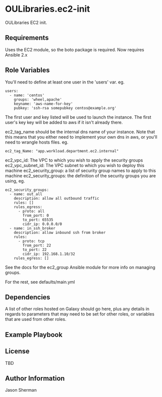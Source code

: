 OULibraries.ec2-init
=========

OULibraries EC2 init.

Requirements
------------

Uses the EC2 module, so the boto package is required. Now requires Ansible 2.x

Role Variables
--------------
You'll need to define at least one user in the 'users' var. eg.

```
users:
  - name: 'centos'
    groups: 'wheel,apache'
    keyname: 'aws-name-for-key'
    pubkey: 'ssh-rsa somepubkey centos@example.org'
```

The first user and key listed will be used to launch the instance. The first user's key key will be added to aws if it isn't already there.

ec2_tag_name should be the internal dns name of your instance. Note that this means that you either need to implement your own dns in aws, or you'll need to wrangle hosts files. eg.

```
ec2_tag_Name: "app.workload.department.ec2.internal"
```

ec2_vpc_id: The VPC to which you wish to apply the security groups
ec2_vpc_subnet_id: The VPC subnet to which you wish to deploy this machine
ec2_security_group: a list of security group names to apply to this machine
ec2_security_groups: the definition of the security groups you are using, eg.

```
ec2_security_groups:
  - name: out_all
    description: allow all outbound traffic
    rules: []
    rules_egress:
      - proto: all
        from_port: 0
        to_port: 65535
        cidr_ip: 0.0.0.0/0
  - name: in_ssh_broker
    description: allow inbound ssh from broker
    rules:
      - proto: tcp
        from_port: 22
        to_port: 22
        cidr_ip: 192.168.1.10/32
    rules_egress: []

```
See the docs for the ec2_group Ansible module for more info on managing groups.


For the rest, see defaults/main.yml

Dependencies
------------

A list of other roles hosted on Galaxy should go here, plus any details in regards to parameters that may need to be set for other roles, or variables that are used from other roles.

Example Playbook
----------------

License
-------

TBD

Author Information
------------------

Jason Sherman

